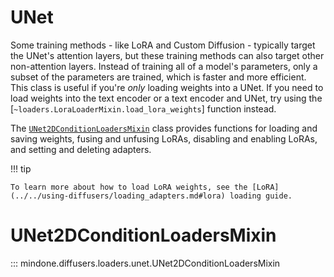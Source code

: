 <!--Copyright 2024 The HuggingFace Team. All rights reserved.

Licensed under the Apache License, Version 2.0 (the "License"); you may not use this file except in compliance with
the License. You may obtain a copy of the License at

http://www.apache.org/licenses/LICENSE-2.0

Unless required by applicable law or agreed to in writing, software distributed under the License is distributed on
an "AS IS" BASIS, WITHOUT WARRANTIES OR CONDITIONS OF ANY KIND, either express or implied. See the License for the
specific language governing permissions and limitations under the License.
-->

# UNet

Some training methods - like LoRA and Custom Diffusion - typically target the UNet's attention layers, but these training methods can also target other non-attention layers. Instead of training all of a model's parameters, only a subset of the parameters are trained, which is faster and more efficient. This class is useful if you're *only* loading weights into a UNet. If you need to load weights into the text encoder or a text encoder and UNet, try using the [`~loaders.LoraLoaderMixin.load_lora_weights`] function instead.

The [`UNet2DConditionLoadersMixin`](unet.md#unet2dconditionloadersmixin) class provides functions for loading and saving weights, fusing and unfusing LoRAs, disabling and enabling LoRAs, and setting and deleting adapters.

!!! tip

    To learn more about how to load LoRA weights, see the [LoRA](../../using-diffusers/loading_adapters.md#lora) loading guide.

# UNet2DConditionLoadersMixin

::: mindone.diffusers.loaders.unet.UNet2DConditionLoadersMixin